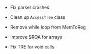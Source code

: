 - Fix parser crashes

- Clean up `AccessTree` class

- Remove while loop from MemToReg

- Improve SROA for arrays

- Fix TRE for void calls
